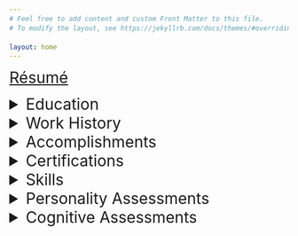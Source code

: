 ```yaml
---
# Feel free to add content and custom Front Matter to this file.
# To modify the layout, see https://jekyllrb.com/docs/themes/#overriding-theme-defaults

layout: home
---
```


<a href="resume" style="font-size: 2em;">Résumé<a>

<details>
    <summary style="font-size: 2em;">Education</summary>
        work in progress
</details>

<details>
    <summary style="font-size: 2em;">Work History</summary>
        work in progress
</details>

<details>
    <summary style="font-size: 2em;">Accomplishments</summary>
        work in progress
</details>

<details>
    <summary style="font-size: 2em;">Certifications</summary>
        work in progress
</details>

<details>
    <summary style="font-size: 2em;">Skills</summary>
        work in progress
</details>

<details>
    <summary style="font-size: 2em;">Personality Assessments</summary>
        <details style="margin-left: 64px;">
            <summary style="font-size: 1.5em;">Myers–Briggs Type Indicator: ENTJ-A</summary>
            <img src="assets/ENTJ Personality (Commander) 16Personalities.png" alt="81% Extraverted, 81% Intuitive, 67% Thinking, 69% Judging, 89% Assertive">
        </details>

        <details style="margin-left: 64px;">
            <summary style="font-size: 1.5em;">Big Five</summary>

        </details>

        <details style="margin-left: 64px;">
            <summary style="font-size: 1.5em;">DISC Assessment</summary>
                <img src="assets/downloadfile.png" alt="change">
        </details>
</details>

<details>
    <summary style="font-size: 2em;">Cognitive Assessments</summary>
        <details style="margin-left: 64px;">
            <summary style="font-size: 1.5em;">Work in progress</summary>
        </details>
</details>